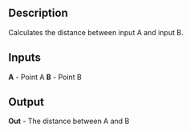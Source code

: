 ## Description
Calculates the distance between input A and input B.

## Inputs
**A** - Point A
**B** - Point B


## Output
**Out** - The distance between A and B
